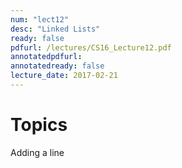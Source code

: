 ```yaml
---
num: "lect12"
desc: "Linked Lists"
ready: false
pdfurl: /lectures/CS16_Lecture12.pdf
annotatedpdfurl: 
annotatedready: false
lecture_date: 2017-02-21 
---
```


# Topics
Adding a line